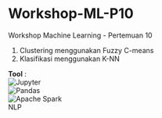 # Workshop-ML-P10
Workshop Machine Learning - Pertemuan 10
1. Clustering menggunakan Fuzzy C-means
2. Klasifikasi menggunakan K-NN

**Tool** :  
![Jupyter](https://img.shields.io/badge/Jupyter?style=for-the-badge&logo=jupyter&logoColor=Orange&background=White)  
![Pandas](https://img.shields.io/badge/Pandas-150458?style=for-the-badge&logo=pandas&logoColor=white)  
![Apache Spark](https://img.shields.io/badge/Apache%20Spark-E25A1C?style=for-the-badge&logo=apache-spark&logoColor=white)  
NLP
